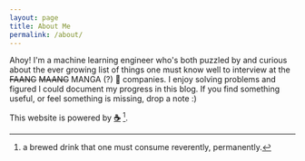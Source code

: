 ```yaml
---
layout: page
title: About Me
permalink: /about/
---
```


Ahoy! I'm a machine learning engineer who's both puzzled by and curious about the ever growing list of things one must know well to interview at the ~~FAANG~~ ~~MAANG~~ MANGA (?) :thinking: companies. I enjoy solving problems and figured I could document my progress in this blog. If you find something useful, or feel something is missing, drop a note :)

This website is powered by **[:coffee:](https://en.wikipedia.org/wiki/Coffee)** [^1].



[^1]:a brewed drink that one must consume reverently, permanently.
